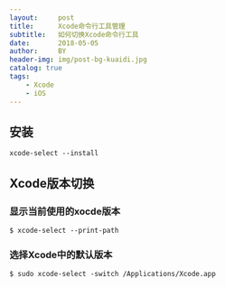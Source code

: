 ```yaml
---
layout:     post
title:      Xcode命令行工具管理
subtitle:   如何切换Xcode命令行工具
date:       2018-05-05
author:     BY
header-img: img/post-bg-kuaidi.jpg
catalog: true
tags:
    - Xcode
    - iOS
---
```


## 安装

	xcode-select --install



## Xcode版本切换

### 显示当前使用的xocde版本

	$ xcode-select --print-path

### 选择Xcode中的默认版本

	$ sudo xcode-select -switch /Applications/Xcode.app